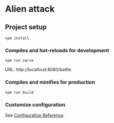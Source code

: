 # Alien attack

## Project setup

```
npm install
```

### Compiles and hot-reloads for development

```
npm run serve
```

URL: http://localhost:8080/battle

### Compiles and minifies for production

```
npm run build
```

### Customize configuration

See [Configuration Reference](https://cli.vuejs.org/config/).
